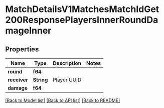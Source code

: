 # MatchDetailsV1MatchesMatchIdGet200ResponsePlayersInnerRoundDamageInner

## Properties

Name | Type | Description | Notes
------------ | ------------- | ------------- | -------------
**round** | **f64** |  | 
**receiver** | **String** | Player UUID | 
**damage** | **f64** |  | 

[[Back to Model list]](../README.md#documentation-for-models) [[Back to API list]](../README.md#documentation-for-api-endpoints) [[Back to README]](../README.md)


